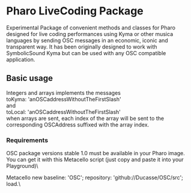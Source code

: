 # Pharo LiveCoding Package #

Experimental Package of convenient methods and classes for Pharo designed for live coding performances using Kyma
or other musica languages by sending OSC messages in an economic, iconic and transparent way.
It has been originally designed to work with SymbolicSound Kyma but can be used with any OSC compatible application.

## Basic usage ##

Integers and arrays implements the messages\
toKyma: 'anOSCaddressWithoutTheFirstSlash'\
and\
toLocal: 'anOSCaddressWithoutTheFirstSlash'\
when arrays are sent, each index of the array will be sent to the corresponding OSCAddress suffixed with the array index.

### Requirements ###

OSC package versions stable 1.0 must be available in your Pharo image.\
You can get it with this Metacello script (just copy and paste it into your Playground)\

Metacello new baseline: 'OSC'; repository: 'github://Ducasse/OSC/src'; load.\
